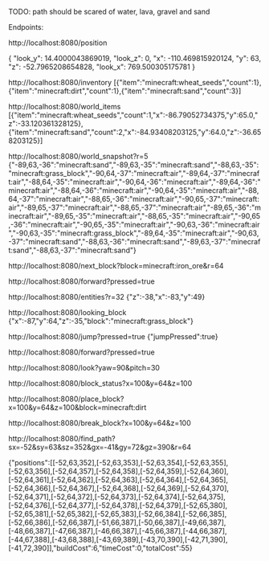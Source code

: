 TODO: path should be scared of water, lava, gravel and sand 


Endpoints: 

http://localhost:8080/position

{
  "look_y": 14.4000043869019,
  "look_z": 0,
  "x": -110.469815920124,
  "y": 63,
  "z": -52.7965208654828,
  "look_x": 769.500305175781
}


http://localhost:8080/inventory [{"item":"minecraft:wheat_seeds","count":1},{"item":"minecraft:dirt","count":1},{"item":"minecraft:sand","count":3}]

http://localhost:8080/world_items  [{"item":"minecraft:wheat_seeds","count":1,"x":-86.79052734375,"y":65.0,"z":-33.120361328125},{"item":"minecraft:sand","count":2,"x":-84.93408203125,"y":64.0,"z":-36.658203125}]

http://localhost:8080/world_snapshot?r=5 {"-89,63,-36":"minecraft:sand","-89,63,-35":"minecraft:sand","-88,63,-35":"minecraft:grass_block","-90,64,-37":"minecraft:air","-89,64,-37":"minecraft:air","-88,64,-35":"minecraft:air","-90,64,-36":"minecraft:air","-89,64,-36":"minecraft:air","-88,64,-36":"minecraft:air","-90,64,-35":"minecraft:air","-88,64,-37":"minecraft:air","-88,65,-36":"minecraft:air","-90,65,-37":"minecraft:air","-89,65,-37":"minecraft:air","-88,65,-37":"minecraft:air","-89,65,-36":"minecraft:air","-89,65,-35":"minecraft:air","-88,65,-35":"minecraft:air","-90,65,-36":"minecraft:air","-90,65,-35":"minecraft:air","-90,63,-36":"minecraft:air","-90,63,-35":"minecraft:grass_block","-89,64,-35":"minecraft:air","-90,63,-37":"minecraft:sand","-88,63,-36":"minecraft:sand","-89,63,-37":"minecraft:sand","-88,63,-37":"minecraft:sand"}

http://localhost:8080/next_block?block=minecraft:iron_ore&r=64

http://localhost:8080/forward?pressed=true

http://localhost:8080/entities?r=32 {"z":-38,"x":-83,"y":49}

http://localhost:8080/looking_block {"x":-87,"y":64,"z":-35,"block":"minecraft:grass_block"} 

http://localhost:8080/jump?pressed=true {"jumpPressed":true}

http://localhost:8080/forward?pressed=true

http://localhost:8080/look?yaw=90&pitch=30

http://localhost:8080/block_status?x=100&y=64&z=100

http://localhost:8080/place_block?x=100&y=64&z=100&block=minecraft:dirt

http://localhost:8080/break_block?x=100&y=64&z=100

http://localhost:8080/find_path?sx=-52&sy=63&sz=352&gx=-41&gy=72&gz=390&r=64

{"positions":[[-52,63,352],[-52,63,353],[-52,63,354],[-52,63,355],[-52,63,356],[-52,64,357],[-52,64,358],[-52,64,359],[-52,64,360],[-52,64,361],[-52,64,362],[-52,64,363],[-52,64,364],[-52,64,365],[-52,64,366],[-52,64,367],[-52,64,368],[-52,64,369],[-52,64,370],[-52,64,371],[-52,64,372],[-52,64,373],[-52,64,374],[-52,64,375],[-52,64,376],[-52,64,377],[-52,64,378],[-52,64,379],[-52,65,380],[-52,65,381],[-52,65,382],[-52,65,383],[-52,66,384],[-52,66,385],[-52,66,386],[-52,66,387],[-51,66,387],[-50,66,387],[-49,66,387],[-48,66,387],[-47,66,387],[-46,66,387],[-45,66,387],[-44,66,387],[-44,67,388],[-43,68,388],[-43,69,389],[-43,70,390],[-42,71,390],[-41,72,390]],"buildCost":6,"timeCost":0,"totalCost":55}


